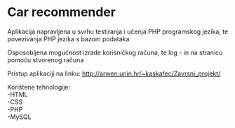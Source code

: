 # Car recommender
Aplikacija napravljena u svrhu testiranja i učenja PHP programskog jezika, te povezivanja PHP jezika s bazom podataka

Osposobljena mogućnost izrade korisničkog računa, te log - in na stranicu pomoću stvorenog računa

Pristup aplikaciji na linku: http://arwen.unin.hr/~kaskafec/Zavrsni_projekt/

Korištene tehnologije: </br>
  -HTML </br>
  -CSS </br>
  -PHP </br>
  -MySQL </br>

